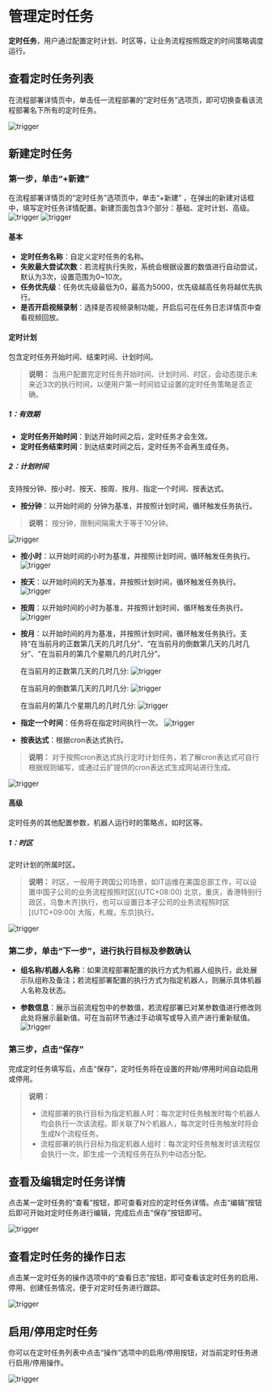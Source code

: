 # 管理定时任务

**定时任务**，用户通过配置定时计划、时区等，让业务流程按照既定的时间策略调度运行。

## 查看定时任务列表

在流程部署详情页中，单击任一流程部署的“定时任务”选项页，即可切换查看该流程部署名下所有的定时任务。

![trigger](https://docimages.blob.core.chinacloudapi.cn/images/Console/workflowTriggerList.png)

## 新建定时任务
### 第一步，单击“+新建”
在流程部署详情页的“定时任务”选项页中，单击“+新建” ，在弹出的新建对话框中，填写定时任务详情配置。新建页面包含3个部分：基础、定时计划、高级。
![trigger](https://docimages.blob.core.chinacloudapi.cn/images/Console/createTrigger.png)
![trigger](https://docimages.blob.core.chinacloudapi.cn/images/Console/createTrigger2.png)

#### 基本
- **定时任务名称**：自定义定时任务的名称。
- **失败最大尝试次数**：若流程执行失败，系统会根据设置的数值进行自动尝试，默认为3次，设置范围为0~10次。
- **任务优先级**：任务优先级最低为0，最高为5000，优先级越高任务将越优先执行。
- **是否开启视频录制**：选择是否视频录制功能，开启后可在任务日志详情页中查看视频回放。

#### 定时计划
包含定时任务开始时间、结束时间、计划时间。
>**说明：**
>当用户配置完定时任务开始时间、计划时间、时区，会动态提示未来近3次的执行时间，以便用户第一时间验证设置的定时任务策略是否正确。
##### 1：有效期
- **定时任务开始时间**：到达开始时间之后，定时任务才会生效。
- **定时任务结束时间**：到达结束时间之后，定时任务不会再生成任务。
##### 2：计划时间
支持按分钟、按小时、按天、按周、按月、指定一个时间、按表达式。


- **按分钟**：以开始时间的 分钟为基准，并按照计划时间，循环触发任务执行。
>**说明：**
>按分钟，限制间隔需大于等于10分钟。

![trigger](https://docimages.blob.core.chinacloudapi.cn/images/Console/triggerMin.jpg)

- **按小时**：以开始时间的小时为基准，并按照计划时间，循环触发任务执行。
![trigger](https://docimages.blob.core.chinacloudapi.cn/images/Console/triggerHour.jpg)

- **按天**：以开始时间的天为基准，并按照计划时间，循环触发任务执行。
![trigger](https://docimages.blob.core.chinacloudapi.cn/images/Console/triggerDay.png)

- **按周**：以开始时间的小时为基准，并按照计划时间，循环触发任务执行。
![trigger](https://docimages.blob.core.chinacloudapi.cn/images/Console/triggerWeek.png)

- **按月**：以开始时间的月为基准，并按照计划时间，循环触发任务执行。支持“在当前月的正数第几天的几时几分”、“在当前月的倒数第几天的几时几分”、“在当前月的第几个星期几的几时几分”。

    在当前月的正数第几天的几时几分:
    ![trigger](https://docimages.blob.core.chinacloudapi.cn/images/Console/triggerMonth1.jpg)

    在当前月的倒数第几天的几时几分:
    ![trigger](https://docimages.blob.core.chinacloudapi.cn/images/Console/triggerMonth2.png)

    在当前月的第几个星期几的几时几分:
    ![trigger](https://docimages.blob.core.chinacloudapi.cn/images/Console/triggerMonth3.png)

- **指定一个时间**：任务将在指定时间执行一次。
![trigger](https://docimages.blob.core.chinacloudapi.cn/images/Console/triggerOneTime.jpg)

- **按表达式**：根据cron表达式执行。
>**说明：**
>对于按照cron表达式执行定时计划任务，若了解cron表达式可自行根据规则编写，或通过云扩提供的cron表达式生成网站进行生成。

![trigger](https://docimages.blob.core.chinacloudapi.cn/images/Console/triggerCron.png)

#### 高级
定时任务的其他配置参数，机器人运行时的策略点，如时区等。

##### 1：时区
定时计划的所属时区。
>**说明：**
>时区，一般用于跨国公司场景，如IT运维在美国总部工作，可以设置中国子公司的业务流程按照时区[(UTC+08:00) 北京，重庆，香港特别行政区，乌鲁木齐]执行，也可以设置日本子公司的业务流程照时区[(UTC+09:00) 大阪，札幌，东京]执行。

![trigger](https://docimages.blob.core.chinacloudapi.cn/images/Console/triggerUTC.png)




### 第二步，单击“下一步”，进行执行目标及参数确认
- **组名称/机器人名称**：如果流程部署配置的执行方式为机器人组执行，此处展示队组称及备注；若流程部署配置的执行方式为指定机器人，则展示具体机器人名称及状态。

- **参数信息**：展示当前流程包中的参数值，若流程部署已对某参数值进行修改则此处将展示最新值。可在当前环节通过手动填写或导入资产进行重新赋值。
![trigger](https://docimages.blob.core.chinacloudapi.cn/images/Console/triggerStep2.png)

### 第三步，点击“保存”
完成定时任务填写后，点击“保存”，定时任务将在设置的开始/停用时间自动启用或停用。
>**说明：**
>
>- 流程部署的执行目标为指定机器人时：每次定时任务触发时每个机器人均会执行一次该流程。即关联了N个机器人，每次定时任务触发时将会生成N个流程任务。
>- 流程部署的执行目标为指定机器人组时：每次定时任务触发时该流程仅会执行一次，即生成一个流程任务在队列中动态分配。

## 查看及编辑定时任务详情

点击某一定时任务的“查看”按钮，即可查看对应的定时任务详情。点击“编辑”按钮后即可开始对定时任务进行编辑，完成后点击“保存”按钮即可。

![trigger](https://docimages.blob.core.chinacloudapi.cn/images/Console/triggerEdit.png)

## 查看定时任务的操作日志

点击某一定时任务的操作选项中的“查看日志”按钮，即可查看该定时任务的启用、停用、创建任务情况，便于对定时任务进行跟踪。

![trigger](https://docimages.blob.core.chinacloudapi.cn/images/Console/triggerEditLog.png)

## 启用/停用定时任务

你可以在定时任务列表中点击“操作”选项中的启用/停用按钮，对当前定时任务进行启用/停用操作。

![trigger](https://docimages.blob.core.chinacloudapi.cn/images/Console/triggerDo.png)
